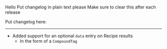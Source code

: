 Hello
Put changelog in plain text please
Make sure to clear this after each release

Put changelog here:

-----------------
- Added support for an optional `data` entry on Recipe results
  - In the form of a `CompoundTag`

